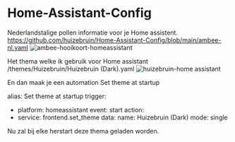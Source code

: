 # Home-Assistant-Config

Nederlandstalige pollen informatie voor je Home assistent.
https://github.com/huizebruin/Home-Assistant-Config/blob/main/ambee-nl.yaml
![ambee-hooikoort-homeassistant](https://user-images.githubusercontent.com/62996429/114265510-72f8ad00-99f1-11eb-9dee-e4cb5fe23148.jpg)

Het thema welke ik gebruik voor Home assistant
/themes/Huizebruin/Huizebruin (Dark).yaml
![huizebruin-home assistant](https://user-images.githubusercontent.com/62996429/114280723-ef63ae00-9a3a-11eb-9b42-49173f5d1e15.jpg)

En dan maak je een automation 
Set theme at startup

alias: Set theme at startup
trigger:
  - platform: homeassistant
    event: start
action:
  - service: frontend.set_theme
    data:
      name: Huizebruin (Dark)
mode: single

Nu zal bij elke herstart deze thema geladen worden.

